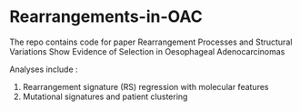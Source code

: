 # Rearrangements-in-OAC
The repo contains code for paper Rearrangement Processes and Structural Variations Show Evidence of Selection in Oesophageal Adenocarcinomas

Analyses include :

1. Rearrangement signature (RS) regression with molecular features 
2. Mutational signatures and patient clustering 


